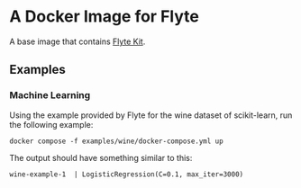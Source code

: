 # A Docker Image for Flyte

A base image that contains
[Flyte Kit](https://docs.flyte.org/en/latest/index.html).

## Examples

### Machine Learning

Using the example provided by Flyte for the wine dataset of scikit-learn,
run the following example:

```shell
docker compose -f examples/wine/docker-compose.yml up
```

The output should have something similar to this:

```
wine-example-1  | LogisticRegression(C=0.1, max_iter=3000)
```
